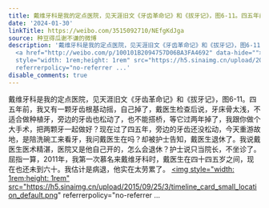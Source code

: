 ```yaml
---
title: 戴维牙科是我的定点医院，见天涯旧文《牙齿革命记》和《拔牙记》，图6-11。四五年前，我又有一颗牙齿根基动摇，自己掉了，戴医生检查后说，牙床骨太浅，不适合做...
date: '2024-01-30'
linkTitle: https://weibo.com/3515092710/NEfgKdJga
source: 种豆得瓜谢不谦的微博
description: '戴维牙科是我的定点医院，见天涯旧文《牙齿革命记》和《拔牙记》，图6-11。四五年前，我又有一颗牙齿根基动摇，自己掉了，戴医生检查后说，牙床骨太浅，不适合做种植牙，旁边的牙齿也松动了，也不能搭桥，等它过两年掉了，我跟你做个大手术，把两颗牙一起做好？现在过了四五年，旁边的牙齿还没松动，今天重游故地，是陪洗碗工来看牙，我问戴医生在吗？却被护士告知，戴医生退休了。我说戴医生医术精湛，医院又是他自己开的，怎么会退休？护士说只当院长，不坐诊了。屈指一算，2011年，我第一次慕名来戴维牙科时，戴医生在四十四五岁之间，现在也还未到六十。我估计是病退，他实在太劳累了。
  <a href="http://weibo.com/p/100101B2094757D06BA3FA4692" data-hide=""><span class="url-icon"><img
  style="width: 1rem;height: 1rem" src="https://h5.sinaimg.cn/upload/2015/09/25/3/timeline_card_small_location_default.png"
  referrerpolicy="no-referrer ...'
disable_comments: true
---
```

戴维牙科是我的定点医院，见天涯旧文《牙齿革命记》和《拔牙记》，图6-11。四五年前，我又有一颗牙齿根基动摇，自己掉了，戴医生检查后说，牙床骨太浅，不适合做种植牙，旁边的牙齿也松动了，也不能搭桥，等它过两年掉了，我跟你做个大手术，把两颗牙一起做好？现在过了四五年，旁边的牙齿还没松动，今天重游故地，是陪洗碗工来看牙，我问戴医生在吗？却被护士告知，戴医生退休了。我说戴医生医术精湛，医院又是他自己开的，怎么会退休？护士说只当院长，不坐诊了。屈指一算，2011年，我第一次慕名来戴维牙科时，戴医生在四十四五岁之间，现在也还未到六十。我估计是病退，他实在太劳累了。 <a href="http://weibo.com/p/100101B2094757D06BA3FA4692" data-hide=""><span class="url-icon"><img style="width: 1rem;height: 1rem" src="https://h5.sinaimg.cn/upload/2015/09/25/3/timeline_card_small_location_default.png" referrerpolicy="no-referrer ...